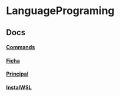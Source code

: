 # LanguagePrograming
## Docs
#### [Commands](https://github.com/EdgarVasquez/LanguagePrograming/blob/main/Docs/Commands.Md)
#### [Ficha](https://github.com/EdgarVasquez/LanguagePrograming/blob/main/Docs/Ficha.MD)
#### [Principal](https://github.com/EdgarVasquez/LanguagePrograming/blob/main/Docs/Principal.MD)
#### [InstalWSL](https://github.com/EdgarVasquez/LanguagePrograming/blob/main/Docs/reasonml-install.pdf)
